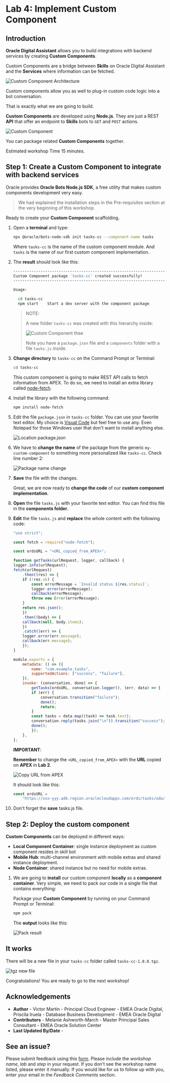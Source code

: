 # Lab 4: Implement Custom Component

## Introduction

**Oracle Digital Assistant** allows you to build integrations with backend services by creating **Custom Components**.

Custom Components are a bridge between **Skills** on Oracle Digital Assistant and the **Services** where information can be fetched.

![Custom Component Architecture](./images/oda_cc_architecture.png)

Custom components allow you as well to plug-in custom code logic into a bot conversation.

That is exactly what we are going to build.

**Custom Components** are developed using **Node.js**. They are just a REST **API** that offer an endpoint to **Skills** bots to `GET` and `POST` actions.

![Custom Component](./images/oda_cc.png)

You can package related **Custom Components** together.

Estimated workshop Time 15 minutes.


## **Step 1**: Create a Custom Component to integrate with backend services

Oracle provides **Oracle Bots Node.js SDK**, a free utility that makes custom components development very easy.

> We had explained the installation steps in the Pre-requisites section at the very beginning of this workshop.

Ready to create your **Custom Component** scaffolding.

1. Open a **terminal** and type:

    ```bash
    npx @oracle/bots-node-sdk init tasks-cc --component-name tasks
      ```

    Where `tasks-cc` is the name of the custom component module. And `tasks` is the name of our first custom component implementation.

2. The **result** should look like this:

    ```bash
    ---------------------------------------------------------------------
    Custom Component package 'tasks-cc' created successfully!
    ---------------------------------------------------------------------

    Usage:

      cd tasks-cc
      npm start    Start a dev server with the component package
    ```

    > NOTE:
    >
    > A new folder `tasks-cc` was created with this hierarchy inside:
    >
    > ![Custom Component thee](./images/node_tree.png)
    >
    > Note you have a `package.json` file and a `components` folder with a file `tasks.js` inside.

3. **Change directory** to `tasks-cc` on the Command Prompt or Terminal:

    ```bash
    cd tasks-cc
    ```

    This custom component is going to make REST API calls to fetch information from APEX. To do so, we need to install an extra library called [node-fetch](https://www.npmjs.com/package/node-fetch).

4. Install the library with the following command:

    ```bash
    npm install node-fetch
    ```

5. Edit the file `package.json` in `tasks-cc` folder. You can use your favorite text editor. My choice is [Visual Code](https://code.visualstudio.com/) but feel free to use any. Even Notepad for those Windows user that don't want to install anything else.

    ![Location package.json](./images/node_package_json.png)

6. We have to **change the name** of the package from the generic `my-custom-component` to something more personalized like `tasks-cc`. Check line number 2:

    ![Package name change](./images/package_name_change.png)

7. **Save** the file with the changes.

    Great, we are now ready to **change the code** of our **custom component implementation**.

8. **Open** the file `tasks.js` with your favorite text editor. You can find this file in the **components folder**.

9. **Edit** the file `tasks.js` and **replace** the whole content with the following code:

    ```javascript
    "use strict";

    const fetch = require("node-fetch");

    const ordsURL = "<URL_copied_from_APEX>";

    function getTasks(urlRequest, logger, callback) {
    logger.info(urlRequest);
    fetch(urlRequest)
        .then((res) => {
        if (!res.ok) {
            const errorMessage = `Invalid status ${res.status}`;
            logger.error(errorMessage);
            callback(errorMessage);
            throw new Error(errorMessage);
        }
        return res.json();
        })
        .then((body) => {
        callback(null, body.items);
        })
        .catch((err) => {
        logger.error(err.message);
        callback(err.message);
        });
    }

    module.exports = {
        metadata: () => ({
            name: "com.example.tasks",
            supportedActions: ["success", "failure"],
        }),
        invoke: (conversation, done) => {
            getTasks(ordsURL, conversation.logger(), (err, data) => {
            if (err) {
                conversation.transition("failure");
                done();
                return;
            }
            const tasks = data.map((task) => task.text);
            conversation.reply(tasks.join("\n")).transition("success");
            done();
            });
        },
    };
    ```

    **IMPORTANT**:

    **Remember** to change the `<URL_copied_from_APEX>` with the **URL** copied on **APEX** in **Lab 2**.

    ![Copy URL from APEX](./images/apex_copy_url.png)

    It should look like this:

    ```javascript
    const ordsURL =
        "https://xxx-yyy.adb.region.oraclecloudapps.com/ords/tasks/oda/tasks/";
    ```

10. Don't forget the **save** tasks.js file.

## **Step 2**: Deploy the custom component

**Custom Components** can be deployed in different ways:

- **Local Component Container**: single instance deployment as custom component resides in skill bot
- **Mobile Hub**: multi-channel environment with mobile extras and shared instance deployment.
- **Node Container**: shared instance but no need for mobile extras.

1. We are going to **install** our custom component **locally** as a **component container**. Very simple, we need to pack our code in a single file that contains everything:

    Package your **Custom Component** by running on your Command Prompt or Terminal:

    ```bash
    npm pack
    ```

    The **output** looks like this:

    ![Pack result](./images/node_result.png)

## It works

There will be a new file in your `tasks-cc` folder called `tasks-cc-1.0.0.tgz`.

![tgz new file](./images/node_tgz_file.png)

Congratulations! You are ready to go to the next workshop!

## **Acknowledgements**

- **Author** - Victor Martin - Principal Cloud Engineer - EMEA Oracle Digital, Priscila Iruela - Database Business Development - EMEA Oracle Digital
- **Contributors** - Melanie Ashworth-March - Master Principal Sales Consultant - EMEA Oracle Solution Center
- **Last Updated By/Date** - 

## See an issue?
Please submit feedback using this [form](https://apexapps.oracle.com/pls/apex/f?p=133:1:::::P1_FEEDBACK:1). Please include the *workshop name*, *lab* and *step* in your request.  If you don't see the workshop name listed, please enter it manually. If you would like for us to follow up with you, enter your email in the *Feedback Comments* section.